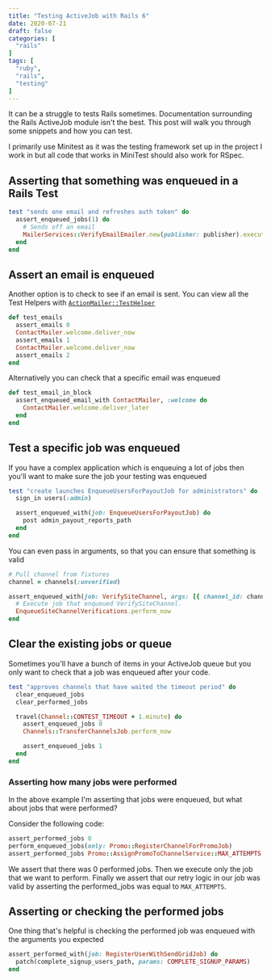 ```yaml
---
title: "Testing ActiveJob with Rails 6"
date: 2020-07-21
draft: false
categories: [
  "rails"
]
tags: [
  "ruby",
  "rails",
  "testing"
]
---
```


It can be a struggle to tests Rails sometimes. Documentation surrounding the Rails ActiveJob module isn't the best. This post will walk you through some snippets and how you can test.

I primarily use Minitest as it was the testing framework set up in the project I work in but all code that works in MiniTest should also work for RSpec.

## Asserting that something was enqueued in a Rails Test

```ruby
test "sends one email and refreshes auth token" do
  assert_enqueued_jobs(1) do
    # Sends off an email
    MailerServices::VerifyEmailEmailer.new(publisher: publisher).execute
  end
end
```

## Assert an email is enqueued

Another option is to check to see if an email is sent. You can view all the Test Helpers with [`ActionMailer::TestHelper`](https://api.rubyonrails.org/classes/ActionMailer/TestHelper.html)

```ruby
def test_emails
  assert_emails 0
  ContactMailer.welcome.deliver_now
  assert_emails 1
  ContactMailer.welcome.deliver_now
  assert_emails 2
end
```

Alternatively you can check that a specific email was enqueued

```ruby
def test_email_in_block
  assert_enqueued_email_with ContactMailer, :welcome do
    ContactMailer.welcome.deliver_later
  end
end
```

## Test a specific job was enqueued

If you have a complex application which is enqueuing a lot of jobs then you'll want to make sure the job your testing was enqueued

```ruby
test "create launches EnqueueUsersForPayoutJob for administrators" do
  sign_in users(:admin)

  assert_enqueued_with(job: EnqueueUsersForPayoutJob) do
    post admin_payout_reports_path
  end
end
```

You can even pass in arguments, so that you can ensure that something is valid

```ruby
# Pull channel from fixtures
channel = channels(:unverified)

assert_enqueued_with(job: VerifySiteChannel, args: [{ channel_id: channel.id }]) do
  # Execute job that enqueued VerifySiteChannel.
  EnqueueSiteChannelVerifications.perform_now
end
```

## Clear the existing jobs or queue

Sometimes you'll have a bunch of items in your ActiveJob queue but you only want to check that a job was enqueued after your code.

```ruby
test "approves channels that have waited the timeout period" do
  clear_enqueued_jobs
  clear_performed_jobs

  travel(Channel::CONTEST_TIMEOUT + 1.minute) do
    assert_enqueued_jobs 0
    Channels::TransferChannelsJob.perform_now

    assert_enqueued_jobs 1
  end
end
```

### Asserting how many jobs were performed

In the above example I'm asserting that jobs were enqueued, but what about jobs that were performed?

Consider the following code:

```ruby
assert_performed_jobs 0
perform_enqueued_jobs(only: Promo::RegisterChannelForPromoJob)
assert_performed_jobs Promo::AssignPromoToChannelService::MAX_ATTEMPTS
```

We assert that there was 0 performed jobs. Then we execute only the job that we want to perform. Finally we assert that our retry logic in our job was valid by asserting the performed_jobs was equal to `MAX_ATTEMPTS`.

## Asserting or checking the performed jobs

One thing that's helpful is checking the performed job was enqueued with the arguments you expected

```ruby
assert_performed_with(job: RegisterUserWithSendGridJob) do
  patch(complete_signup_users_path, params: COMPLETE_SIGNUP_PARAMS)
end
```
